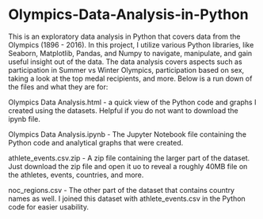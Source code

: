 # Olympics-Data-Analysis-in-Python

This is an exploratory data analysis in Python that covers data from the Olympics (1896 - 2016). In this project, I utilize various Python libraries, like Seaborn, Matplotlib, Pandas, and Numpy to navigate, manipulate, and gain useful insight out of the data. The data analysis covers aspects such as participation in Summer vs Winter Olympics, participation based on sex, taking a look at the top medal recipients, and more. Below is a run down of the files and what they are for:

Olympics Data Analysis.html - a quick view of the Python code and graphs I created using the datasets. Helpful if you do not want to download the ipynb file.

Olympics Data Analysis.ipynb - The Jupyter Notebook file containing the Python code and analytical graphs that were created.

athlete_events.csv.zip - A zip file containing the larger part of the dataset. Just download the zip file and open it uo to reveal a roughly 40MB file on the athletes, events, countries, and more.

noc_regions.csv - The other part of the dataset that contains country names as well. I joined this dataset with athlete_events.csv in the Python code for easier usability. 
